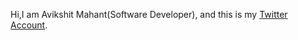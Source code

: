 Hi,I am Avikshit Mahant(Software Developer), and this is my [Twitter Account](https://twitter.com/home). 
